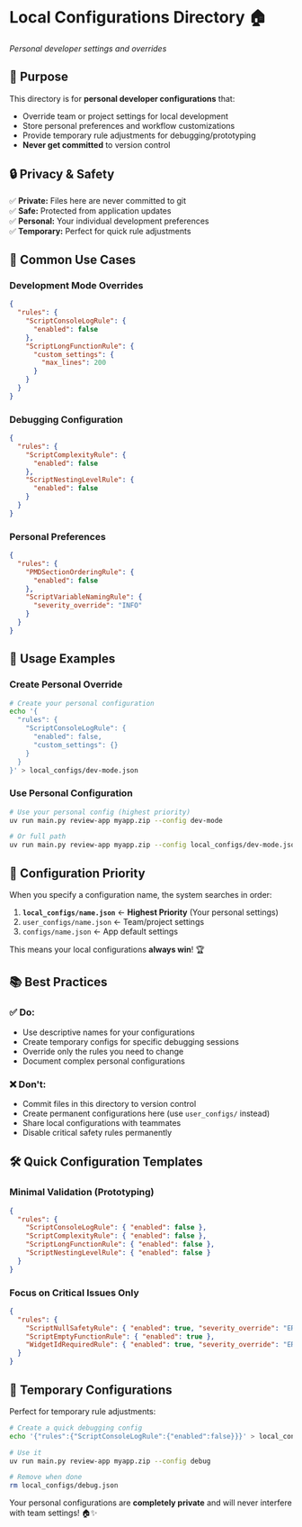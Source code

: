 # Local Configurations Directory 🏠

*Personal developer settings and overrides*

## 🎯 Purpose

This directory is for **personal developer configurations** that:
- Override team or project settings for local development
- Store personal preferences and workflow customizations
- Provide temporary rule adjustments for debugging/prototyping
- **Never get committed** to version control

## 🔒 Privacy & Safety

✅ **Private:** Files here are never committed to git  
✅ **Safe:** Protected from application updates  
✅ **Personal:** Your individual development preferences  
✅ **Temporary:** Perfect for quick rule adjustments  

## 🚀 Common Use Cases

### Development Mode Overrides
```json
{
  "rules": {
    "ScriptConsoleLogRule": {
      "enabled": false
    },
    "ScriptLongFunctionRule": {
      "custom_settings": {
        "max_lines": 200
      }
    }
  }
}
```

### Debugging Configuration
```json
{
  "rules": {
    "ScriptComplexityRule": {
      "enabled": false
    },
    "ScriptNestingLevelRule": {
      "enabled": false
    }
  }
}
```

### Personal Preferences
```json
{
  "rules": {
    "PMDSectionOrderingRule": {
      "enabled": false
    },
    "ScriptVariableNamingRule": {
      "severity_override": "INFO"
    }
  }
}
```

## 📁 Usage Examples

### Create Personal Override
```bash
# Create your personal configuration
echo '{
  "rules": {
    "ScriptConsoleLogRule": {
      "enabled": false,
      "custom_settings": {}
    }
  }
}' > local_configs/dev-mode.json
```

### Use Personal Configuration
```bash
# Use your personal config (highest priority)
uv run main.py review-app myapp.zip --config dev-mode

# Or full path
uv run main.py review-app myapp.zip --config local_configs/dev-mode.json
```

## 🎯 Configuration Priority

When you specify a configuration name, the system searches in order:
1. **`local_configs/name.json`** ← **Highest Priority** (Your personal settings)
2. `user_configs/name.json` ← Team/project settings
3. `configs/name.json` ← App default settings

This means your local configurations **always win**! 🏆

## 📚 Best Practices

### ✅ Do:
- Use descriptive names for your configurations
- Create temporary configs for specific debugging sessions
- Override only the rules you need to change
- Document complex personal configurations

### ❌ Don't:
- Commit files in this directory to version control
- Create permanent configurations here (use `user_configs/` instead)
- Share local configurations with teammates
- Disable critical safety rules permanently

## 🛠️ Quick Configuration Templates

### Minimal Validation (Prototyping)
```json
{
  "rules": {
    "ScriptConsoleLogRule": { "enabled": false },
    "ScriptComplexityRule": { "enabled": false },
    "ScriptLongFunctionRule": { "enabled": false },
    "ScriptNestingLevelRule": { "enabled": false }
  }
}
```

### Focus on Critical Issues Only
```json
{
  "rules": {
    "ScriptNullSafetyRule": { "enabled": true, "severity_override": "ERROR" },
    "ScriptEmptyFunctionRule": { "enabled": true },
    "WidgetIdRequiredRule": { "enabled": true, "severity_override": "ERROR" }
  }
}
```

## 🔄 Temporary Configurations

Perfect for temporary rule adjustments:
```bash
# Create a quick debugging config
echo '{"rules":{"ScriptConsoleLogRule":{"enabled":false}}}' > local_configs/debug.json

# Use it
uv run main.py review-app myapp.zip --config debug

# Remove when done
rm local_configs/debug.json
```

Your personal configurations are **completely private** and will never interfere with team settings! 🏠✨
